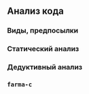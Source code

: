 ## Анализ кода

### Виды, предпосылки

### Статический анализ

### Дедуктивный анализ

### `farma-c`
